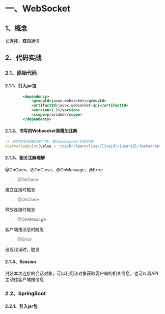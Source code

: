 # 一、WebSocket

## 1、概念

长连接，**双向**通信



## 2、代码实战

###  2.1、原始代码

#### 2.1.1、引入jar包

```xml
		<dependency>
			<groupId>javax.websocket</groupId>
			<artifactId>javax.websocket-api</artifactId>
			<version>1.1</version>
			<scope>provided</scope>
		</dependency>
```



#### 2.1.2、书写的Websocket类需加注解

```java
// 到时候会扫描到这个类，成为websocket实例对象
@ServerEndpoint(value = "/op/hr/learn/live/{liveId}/{userId}/{websocketLoginCode}")
```



#### 2.1.3、相关注解理解

@OnOpen、@OnClose、@OnMessage、@Error

> @OnOpen

建立连接时触发



> @OnClose

释放连接时触发



> @OnMessage

客户端推消息时触发



> @Error

出现错误时，触发



#### 2.1.4、Session

封装本次连接的会话对象，可以利用该对象获取客户端的相关信息，也可以调API主动往客户端推信息



### 2.2、SpringBoot

#### 2.2.1、引入jar包



